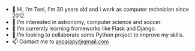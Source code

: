 - 👋 Hi, I’m Toni, I'm 30 years old and i work as computer technician since 2012.
- 👀 I’m interested in astronomy, computer science and soccer.
- 🌱 I’m currently learning frameworks like Flask and Django.
- 💞️ I’m looking to collaborate some Python project to improve my skills.
- 📫 Contact me to ancajapy@gmail.com
